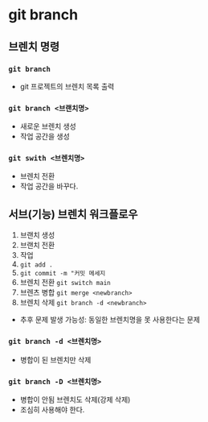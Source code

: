 # git branch

## 브렌치 명령

### `git branch`

- git 프로젝트의 브렌치 목록 출력

### `git branch <브랜치명>`

- 새로운 브렌치 생성
- 작업 공간을 생성

### `git swith <브렌치명>`

- 브렌치 전환
- 작업 공간을 바꾸다.

## 서브(기능) 브렌치 워크플로우 

1. 브랜치 생성 
2. 브랜치 전환 
3. 작업
4. `git add .`
5. `git commit -m "커밋 메세지`
6. 브렌치 전환 `git switch main`
7. 브렌츠 병합 `git merge <newbranch>`
8. 브렌치 삭제 `git branch -d <newbranch>`
- 추후 문제 발생 가능성: 동일한 브렌치명을 못 사용한다는 문제  


### `git branch -d <브렌치명>`
- 병합이 된 브렌치만 삭제 

### `git branch -D <브렌치명>`
- 병합이 안됨 브렌치도 삭제(강제 삭제) 
- 조심히 사용해야 한다. 

